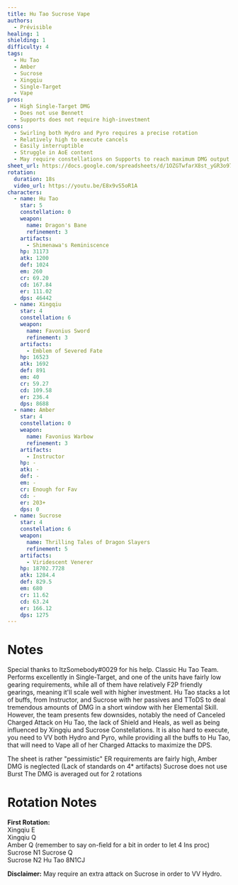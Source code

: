 ```yaml
---
title: Hu Tao Sucrose Vape
authors:
  - Prévisible
healing: 1
shielding: 1
difficulty: 4
tags:
  - Hu Tao 
  - Amber
  - Sucrose
  - Xingqiu
  - Single-Target
  - Vape
pros:
  - High Single-Target DMG
  - Does not use Bennett 
  - Supports does not require high-investment 
cons:
  - Swirling both Hydro and Pyro requires a precise rotation
  - Relatively high to execute cancels 
  - Easily interruptible 
  - Struggle in AoE content 
  - May require constellations on Supports to reach maximum DMG output
sheet_url: https://docs.google.com/spreadsheets/d/1OZGTwfarX8st_yGR3o97MH_9tcVEt0N0/
rotation:
  duration: 18s
  video_url: https://youtu.be/E8x9vS5oR1A
characters:
  - name: Hu Tao 
    star: 5
    constellation: 0
    weapon:
      name: Dragon's Bane
      refinement: 3
    artifacts:
      - Shimenawa's Reminiscence
    hp: 31173
    atk: 1200
    def: 1024
    em: 260
    cr: 69.20
    cd: 167.84
    er: 111.02
    dps: 46442
  - name: Xingqiu
    star: 4
    constellation: 6
    weapon:
      name: Favonius Sword
      refinement: 3
    artifacts:
      - Emblem of Severed Fate
    hp: 16523
    atk: 1692
    def: 891
    em: 40
    cr: 59.27
    cd: 109.58
    er: 236.4
    dps: 8688
  - name: Amber
    star: 4
    constellation: 0
    weapon:
      name: Favonius Warbow
      refinement: 3
    artifacts:
      - Instructor
    hp: -
    atk: -
    def: -
    em: -
    cr: Enough for Fav
    cd: -
    er: 203+ 
    dps: 0
  - name: Sucrose
    star: 4
    constellation: 6
    weapon:
      name: Thrilling Tales of Dragon Slayers
      refinement: 5
    artifacts:
      - Viridescent Venerer
    hp: 18702.7728
    atk: 1284.4
    def: 829.5
    em: 680
    cr: 11.62
    cd: 63.24
    er: 166.12
    dps: 1275
---
```


# **Notes**

Special thanks to ItzSomebody#0029 for his help.
Classic Hu Tao Team. Performs excellently in Single-Target, and one of the units have fairly low gearing requirements, while all of them have relatively F2P friendly gearings, meaning it'll scale well with higher investment. 
Hu Tao stacks a lot of buffs, from Instructor, and Sucrose with her passives and TToDS to deal tremendous amounts of DMG in a short window with her Elemental Skill. 
However, the team presents few downsides, notably the need of Canceled Charged Attack on Hu Tao, the lack of Shield and Heals, as well as being influenced by Xingqiu and Sucrose Constellations. 
It is also hard to execute, you need to VV both Hydro and Pyro, while providing all the buffs to Hu Tao, that will need to Vape all of her Charged Attacks to maximize the DPS. 


The sheet is rather "pessimistic" 
ER requirements are fairly high, Amber DMG is neglected (Lack of standards on 4* artifacts) 
Sucrose does not use Burst 
The DMG is averaged out for 2 rotations 



# **Rotation Notes**  

**First Rotation:**  
Xingqiu E  
Xingqiu Q  
Amber Q (remember to say on-field for a bit in order to let 4 Ins proc) 
Sucrose N1 
Sucrose Q  
Sucrose N2 
Hu Tao 8N1CJ  
  

**Disclaimer:** May require an extra attack on Sucrose in order to VV Hydro. 
